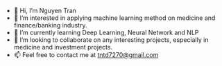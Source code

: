 - 👋 Hi, I’m Nguyen Tran
- 👀 I’m interested in applying machine learning method on medicine and finance/banking industry. 
- 🌱 I’m currently learning Deep Learning, Neural Network and NLP
- 💞️ I’m looking to collaborate on any interesting projects, especially in medicine and investment projects. 
- 📫 Feel free to contact me at tntd7270@gmail.com

<!---
duyentran7270/duyentran7270 is a ✨ special ✨ repository because its `README.md` (this file) appears on your GitHub profile.
You can click the Preview link to take a look at your changes.
--->
